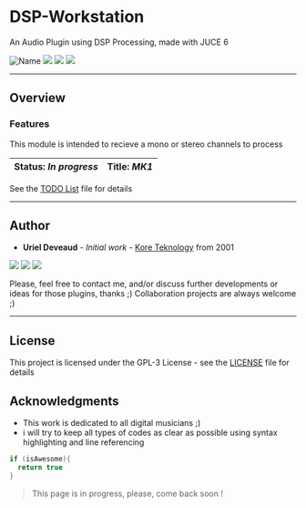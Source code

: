 # DSP-Workstation
 An Audio Plugin using DSP Processing, made with JUCE 6

<img src="https://img.shields.io/badge/DSP Workstation-VST-orange.svg" alt="Name" /> <img src="https://img.shields.io/badge/Uriel Deveaud-2020-blue.svg" />  <img src="https://img.shields.io/badge/C++-Coding-purple.svg" />    <img src="https://img.shields.io/badge/Virtual-Audio-lightgrey.svg" />

---

## Overview 

### Features
This module is intended to recieve a mono or stereo channels to process

| **Status:** *In progress* | **Title:** *MK1* |
| --- | --- |

See the [TODO List](TODO.md) file for details

---

## Author

* **Uriel Deveaud** - *Initial work* - [Kore Teknology](https://github.com/KoreTeknology) from 2001

<img src="https://img.shields.io/badge/Aktiv-25-9cf.svg" /> <img src="https://img.shields.io/badge/5-Viento-9cf.svg" /> <img src="https://img.shields.io/badge/Kore-Teknology-9cf.svg" />

Please, feel free to contact me, and/or discuss further developments or ideas for those plugins, thanks ;)
Collaboration projects are always welcome ;)

---

## License

This project is licensed under the GPL-3 License - see the [LICENSE](LICENSE) file for details


## Acknowledgments

* This work is dedicated to all digital musicians ;)
* i will try to keep all types of codes as clear as possible using syntax highlighting and line referencing

```c++
if (isAwesome){
  return true
}
```
> This page is in progress, please, come back soon !
